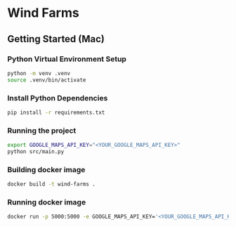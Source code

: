 # Wind Farms

## Getting Started (Mac)

### Python Virtual Environment Setup

```bash
python -m venv .venv
source .venv/bin/activate
```

### Install Python Dependencies

```bash
pip install -r requirements.txt
```

### Running the project

```bash
export GOOGLE_MAPS_API_KEY="<YOUR_GOOGLE_MAPS_API_KEY>"
python src/main.py
```


### Building docker image


```bash
docker build -t wind-farms .
```

### Running docker image


```bash
docker run -p 5000:5000 -e GOOGLE_MAPS_API_KEY='<YOUR_GOOGLE_MAPS_API_KEY>' wind-farms
```